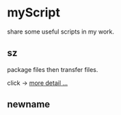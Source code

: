 # myScript
share some useful scripts in my work.
## sz
package files then transfer files.

click -> [more detail ...](https://github.com/zzjack/myScript/blob/master/sendFile/README.md)
## newname


